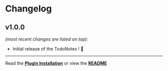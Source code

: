 # Changelog


## v1.0.0

_(most recent changes are listed on top):_  

* Initial release of the TodoNotes ! 🥳

---

Read the [**Plugin Installation**](INSTALL.md "View Installation instructions") or view the [**README**](README.md "View README")
